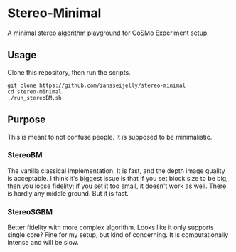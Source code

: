 # Stereo-Minimal

A minimal stereo algorithm playground for CoSMo Experiment setup. 

## Usage

Clone this repository, then run the scripts. 
```
git clone https://github.com/iansseijelly/stereo-minimal
cd stereo-minimal
./run_stereoBM.sh
```

## Purpose

This is meant to not confuse people. It is supposed to be minimalistic. 

### StereoBM

The vanilla classical implementation. It is fast, and the depth image quality is acceptable. I think it's biggest issue is that if you set block size to be big, then you loose fidelity; if you set it too small, it doesn't work as well. There is hardly any middle ground. But it is fast. 

### StereoSGBM

Better fidelity with more complex algorithm. Looks like it only supports single core? Fine for my setup, but kind of concerning. It is computationally intense and will be slow. 